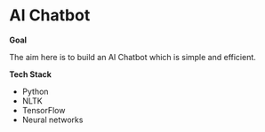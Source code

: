 # AI Chatbot

**Goal**

The aim here is to build an AI Chatbot which is simple and efficient.

**Tech Stack**
- Python
- NLTK
- TensorFlow
- Neural networks
